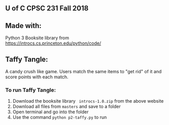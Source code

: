 ## U of C CPSC 231 Fall 2018
## Made with:
Python 3
Booksite library from https://introcs.cs.princeton.edu/python/code/
## Taffy Tangle:
A candy crush like game.
Users match the same items to "get rid" of it and score points with each match. 
### To run Taffy Tangle:
1. Download the booksite library ` introcs-1.0.zip` from the above website
2. Download all files from `masters` and save to a folder
3. Open terminal and go into the folder
4. Use the command `python p2-taffy.py` to run
